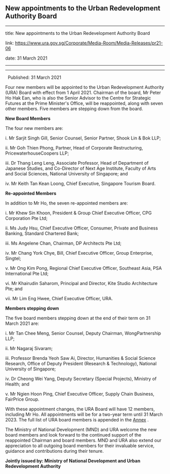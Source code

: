 ## New appointments to the Urban Redevelopment Authority Board
---
title: New appointments to the Urban Redevelopment Authority Board

link: https://www.ura.gov.sg/Corporate/Media-Room/Media-Releases/pr21-06

date: 31 March 2021

---

-----------------------------------------------------------

  Published: 31 March 2021

Four new members will be appointed to the Urban Redevelopment Authority (URA) Board with effect from 1 April 2021. Chairman of the board, Mr Peter Ho Hak Ean, who is also the Senior Advisor to the Centre for Strategic Futures at the Prime Minister's Office, will be reappointed, along with seven other members. Five members are stepping down from the board.

**New Board Members**

The four new members are:

i. Mr Sarjit Singh Gill, Senior Counsel, Senior Partner, Shook Lin & Bok LLP;

ii. Mr Goh Thien Phong, Partner, Head of Corporate Restructuring, PricewaterhouseCoopers LLP;

iii. Dr Thang Leng Leng, Associate Professor, Head of Department of Japanese Studies, and Co-Director of Next Age Institute, Faculty of Arts and Social Sciences, National University of Singapore; and

iv. Mr Keith Tan Kean Loong, Chief Executive, Singapore Tourism Board.

**Re-appointed Members**

In addition to Mr Ho, the seven re-appointed members are:

i. Mr Khew Sin Khoon, President & Group Chief Executive Officer, CPG Corporation Pte Ltd;

ii. Ms Judy Hsu, Chief Executive Officer, Consumer, Private and Business Banking, Standard Chartered Bank;

iii. Ms Angelene Chan, Chairman, DP Architects Pte Ltd;

iv. Mr Chang York Chye, Bill, Chief Executive Officer, Group Enterprise, Singtel;

v. Mr Ong Kim Pong, Regional Chief Executive Officer, Southeast Asia, PSA International Pte Ltd;

vi. Mr Khairudin Saharom, Principal and Director, Kite Studio Architecture Pte; and

vii. Mr Lim Eng Hwee, Chief Executive Officer, URA.

**Members stepping down**

The five board members stepping down at the end of their term on 31 March 2021 are:

i. Mr Tan Chee Meng, Senior Counsel, Deputy Chairman, WongPartnership LLP;

ii. Mr Nagaraj Sivaram;

iii. Professor Brenda Yeoh Saw Ai, Director, Humanities & Social Science Research, Office of Deputy President (Research & Technology), National University of Singapore;

iv. Dr Cheong Wei Yang, Deputy Secretary (Special Projects), Ministry of Health; and

v. Mr Ngien Hoon Ping, Chief Executive Officer, Supply Chain Business, FairPrice Group.

With these appointment changes, the URA Board will have 12 members, including Mr Ho. All appointments will be for a two-year term until 31 March 2023. The full list of URA board members is appended in the [Annex](https://www.ura.gov.sg/-/media/Corporate/Media-Room/2021/Mar/pr21-06a.pdf) .

The Ministry of National Development (MND) and URA welcome the new board members and look forward to the continued support of the reappointed Chairman and board members. MND and URA also extend our appreciation to all outgoing board members for their invaluable service, guidance and contributions during their tenure.



**Jointly issued by: Ministry of National Development and Urban Redevelopment Authority**